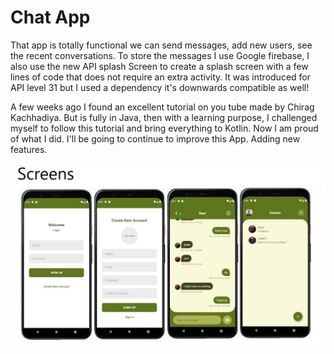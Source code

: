 # Chat App

That app is totally functional we can send messages, add new users, see the recent conversations. To store the messages I use Google firebase, I also use the new API splash Screen to create a splash screen with a few lines of code that does not require an extra activity. It was introduced for API level 31 but I used a dependency it's downwards compatible as well!

A few weeks ago I found an excellent tutorial on you tube made by Chirag Kachhadiya. But is fully in Java, then with a learning purpose, I challenged myself to follow this tutorial and bring everything to Kotlin. Now I am proud of what I did. I'll be going to continue to improve this App. Adding new features.

<img src="./image/telas.jpg" />




